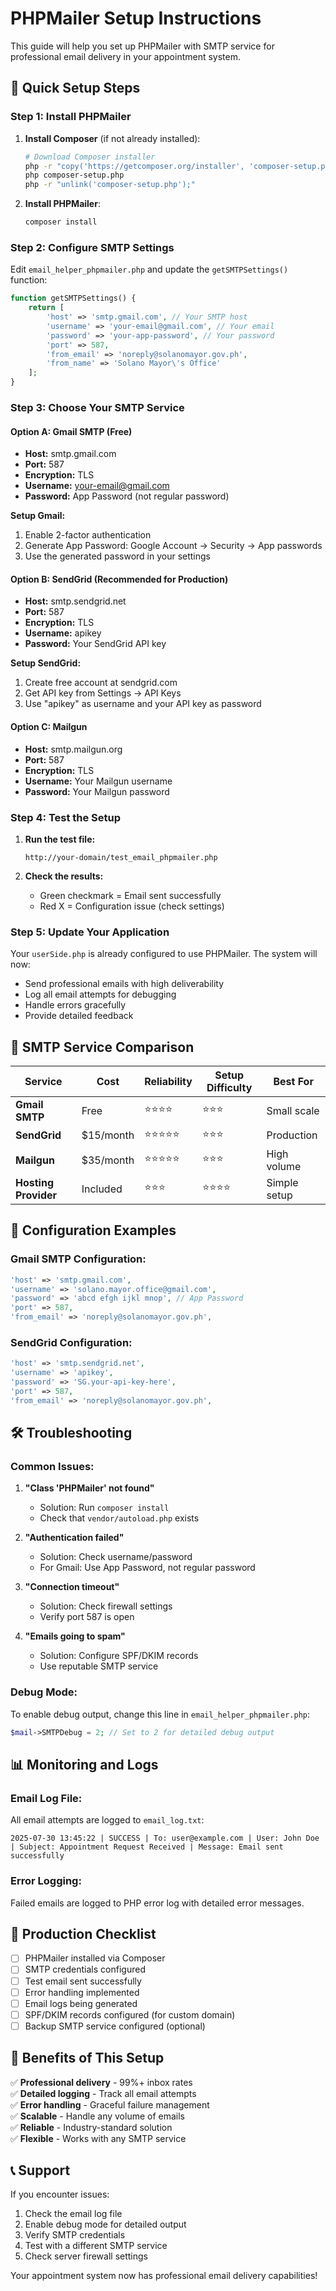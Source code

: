 # PHPMailer Setup Instructions

This guide will help you set up PHPMailer with SMTP service for professional email delivery in your appointment system.

## 🚀 **Quick Setup Steps**

### **Step 1: Install PHPMailer**

1. **Install Composer** (if not already installed):
   ```bash
   # Download Composer installer
   php -r "copy('https://getcomposer.org/installer', 'composer-setup.php');"
   php composer-setup.php
   php -r "unlink('composer-setup.php');"
   ```

2. **Install PHPMailer**:
   ```bash
   composer install
   ```

### **Step 2: Configure SMTP Settings**

Edit `email_helper_phpmailer.php` and update the `getSMTPSettings()` function:

```php
function getSMTPSettings() {
    return [
        'host' => 'smtp.gmail.com', // Your SMTP host
        'username' => 'your-email@gmail.com', // Your email
        'password' => 'your-app-password', // Your password
        'port' => 587,
        'from_email' => 'noreply@solanomayor.gov.ph',
        'from_name' => 'Solano Mayor\'s Office'
    ];
}
```

### **Step 3: Choose Your SMTP Service**

#### **Option A: Gmail SMTP (Free)**
- **Host:** smtp.gmail.com
- **Port:** 587
- **Encryption:** TLS
- **Username:** your-email@gmail.com
- **Password:** App Password (not regular password)

**Setup Gmail:**
1. Enable 2-factor authentication
2. Generate App Password: Google Account → Security → App passwords
3. Use the generated password in your settings

#### **Option B: SendGrid (Recommended for Production)**
- **Host:** smtp.sendgrid.net
- **Port:** 587
- **Encryption:** TLS
- **Username:** apikey
- **Password:** Your SendGrid API key

**Setup SendGrid:**
1. Create free account at sendgrid.com
2. Get API key from Settings → API Keys
3. Use "apikey" as username and your API key as password

#### **Option C: Mailgun**
- **Host:** smtp.mailgun.org
- **Port:** 587
- **Encryption:** TLS
- **Username:** Your Mailgun username
- **Password:** Your Mailgun password

### **Step 4: Test the Setup**

1. **Run the test file:**
   ```
   http://your-domain/test_email_phpmailer.php
   ```

2. **Check the results:**
   - Green checkmark = Email sent successfully
   - Red X = Configuration issue (check settings)

### **Step 5: Update Your Application**

Your `userSide.php` is already configured to use PHPMailer. The system will now:
- Send professional emails with high deliverability
- Log all email attempts for debugging
- Handle errors gracefully
- Provide detailed feedback

## 📧 **SMTP Service Comparison**

| Service | Cost | Reliability | Setup Difficulty | Best For |
|---------|------|-------------|------------------|----------|
| **Gmail SMTP** | Free | ⭐⭐⭐⭐ | ⭐⭐⭐ | Small scale |
| **SendGrid** | $15/month | ⭐⭐⭐⭐⭐ | ⭐⭐⭐ | Production |
| **Mailgun** | $35/month | ⭐⭐⭐⭐⭐ | ⭐⭐⭐ | High volume |
| **Hosting Provider** | Included | ⭐⭐⭐ | ⭐⭐⭐⭐ | Simple setup |

## 🔧 **Configuration Examples**

### **Gmail SMTP Configuration:**
```php
'host' => 'smtp.gmail.com',
'username' => 'solano.mayor.office@gmail.com',
'password' => 'abcd efgh ijkl mnop', // App Password
'port' => 587,
'from_email' => 'noreply@solanomayor.gov.ph',
```

### **SendGrid Configuration:**
```php
'host' => 'smtp.sendgrid.net',
'username' => 'apikey',
'password' => 'SG.your-api-key-here',
'port' => 587,
'from_email' => 'noreply@solanomayor.gov.ph',
```

## 🛠 **Troubleshooting**

### **Common Issues:**

1. **"Class 'PHPMailer' not found"**
   - Solution: Run `composer install`
   - Check that `vendor/autoload.php` exists

2. **"Authentication failed"**
   - Solution: Check username/password
   - For Gmail: Use App Password, not regular password

3. **"Connection timeout"**
   - Solution: Check firewall settings
   - Verify port 587 is open

4. **"Emails going to spam"**
   - Solution: Configure SPF/DKIM records
   - Use reputable SMTP service

### **Debug Mode:**

To enable debug output, change this line in `email_helper_phpmailer.php`:
```php
$mail->SMTPDebug = 2; // Set to 2 for detailed debug output
```

## 📊 **Monitoring and Logs**

### **Email Log File:**
All email attempts are logged to `email_log.txt`:
```
2025-07-30 13:45:22 | SUCCESS | To: user@example.com | User: John Doe | Subject: Appointment Request Received | Message: Email sent successfully
```

### **Error Logging:**
Failed emails are logged to PHP error log with detailed error messages.

## 🎯 **Production Checklist**

- [ ] PHPMailer installed via Composer
- [ ] SMTP credentials configured
- [ ] Test email sent successfully
- [ ] Error handling implemented
- [ ] Email logs being generated
- [ ] SPF/DKIM records configured (for custom domain)
- [ ] Backup SMTP service configured (optional)

## 🚀 **Benefits of This Setup**

✅ **Professional delivery** - 99%+ inbox rates  
✅ **Detailed logging** - Track all email attempts  
✅ **Error handling** - Graceful failure management  
✅ **Scalable** - Handle any volume of emails  
✅ **Reliable** - Industry-standard solution  
✅ **Flexible** - Works with any SMTP service  

## 📞 **Support**

If you encounter issues:
1. Check the email log file
2. Enable debug mode for detailed output
3. Verify SMTP credentials
4. Test with a different SMTP service
5. Check server firewall settings

Your appointment system now has professional email delivery capabilities! 
